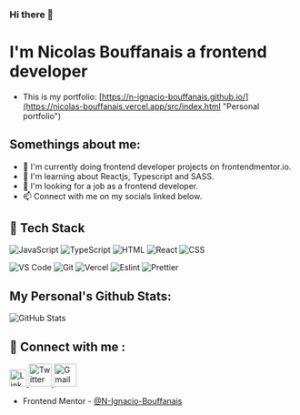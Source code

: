 ### Hi there 👋 

# I'm Nicolas Bouffanais a frontend developer

- This is my portfolio: [https://n-ignacio-bouffanais.github.io/](https://nicolas-bouffanais.vercel.app/src/index.html "Personal portfolio")

## Somethings about me:
  * 📗 I'm currently doing frontend developer projects on frontendmentor.io.
  * 📖 I'm learning about Reactjs, Typescript and SASS.
  * 🔎 I'm looking for a job as a frontend developer.
  * 📫 Connect with  me on my socials linked below.


## 💼 Tech Stack
![JavaScript](https://img.shields.io/badge/-javascript-F7DF1E?&style=for-the-badge&logo=javascript&logoColor=black) ![TypeScript](https://img.shields.io/npm/types/typescript?label=%20&logo=typescript&logoColor=black&style=for-the-badge)
![HTML](https://img.shields.io/badge/HTML5-E34F26?style=for-the-badge&logo=html5&logoColor=white) ![React](https://img.shields.io/badge/-ReactJS-grey?&style=for-the-badge&logo=react&logoColor=61DAFB) ![CSS](https://img.shields.io/badge/-css3-1572B6?&style=for-the-badge&logo=css3&logoColor=white)

![VS Code](https://img.shields.io/badge/-VSCode-007ACC?&style=for-the-badge&logo=visual-studio-code&logoColor=white) ![Git](https://img.shields.io/badge/-Git-F05032?&style=for-the-badge&logo=git&logoColor=white) ![Vercel](https://img.shields.io/badge/Vercel-000000?style=for-the-badge&logo=vercel&logoColor=white) ![Eslint](https://img.shields.io/badge/eslint-3A33D1?style=for-the-badge&logo=eslint&logoColor=white) ![Prettier](https://img.shields.io/badge/prettier-1A2C34?style=for-the-badge&logo=prettier&logoColor=F7BA3E)

## My Personal's Github Stats:
![GitHub Stats](https://github-readme-stats.vercel.app/api?username=N-Ignacio-Bouffanais&theme=radical)

## 💬 Connect with me : 

<a href="https://www.linkedin.com/in/nicolas-ignacio-bouffanais-lay-941989236//">
  <img src="https://cdn.worldvectorlogo.com/logos/linkedin-icon-2.svg" title="Linkedin" alt="Linkedin Account" width="30"/>
</a>
<a href="https://twitter.com/N_Bouffanais">
  <img src="https://cdn.worldvectorlogo.com/logos/twitter-6.svg" title="Twitter" alt="Twitter Account" width="40"/>
</a>
<a href="n.ignacio.bouffanais@gmail.com">
  <img src="https://cdn.worldvectorlogo.com/logos/gmail-icon-2.svg" title="Gmail" alt="Gmail Account" width="40"/>
</a>

- Frontend Mentor - [@N-Ignacio-Bouffanais](https://www.frontendmentor.io/profile/N-Ignacio-Bouffanais)